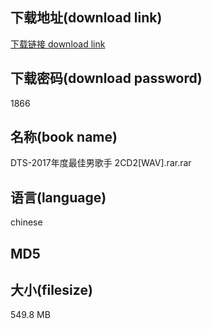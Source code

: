 ## 下载地址(download link)
[下载链接 download link](https://voluble-croquembouche-d321dc.netlify.app/?s=DTS-2017%E5%B9%B4%E5%BA%A6%E6%9C%80%E4%BD%B3%E7%94%B7%E6%AD%8C%E6%89%8B+2CD2%5BWAV%5D.rar)

## 下载密码(download password)
1866

## 名称(book name)
DTS-2017年度最佳男歌手 2CD2[WAV].rar.rar

## 语言(language)
chinese

## MD5


## 大小(filesize)
549.8 MB
